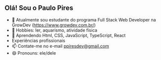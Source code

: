 ## Olá! Sou o Paulo Pires

- 🔭 Atualmente sou estudante do programa Full Stack Web Developer na GrowDev (https://www.growdev.com.br/)
- :tropical_fish: Hobbies: ler, aquarismo, atividade física
- 🌱 Aprendendo Html, CSS, JavaScript, TypeScript, React
- Experiências profissionais
- 📫 Contate-me no e-mail ppiresdev@gmail.com
- 😄 Pronouns: ele/dele
